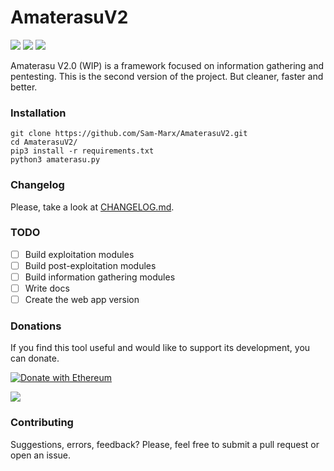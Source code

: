 # AmaterasuV2
<p align="left">
    <a href="https://github.com/Sam-Marx/AmaterasuV2/" alt="Stars">
        <img src="https://img.shields.io/github/stars/Sam-Marx/AmaterasuV2"/></a>
    <a href="https://github.com/Sam-Marx/AmaterasuV2/" alt="LICENSE">
      <img src="https://img.shields.io/github/license/Sam-Marx/AmaterasuV2"/></a>
    <a href="https://github.com/Sam-Marx/AmaterasuV2/" alt="python version">
      <img src="https://img.shields.io/badge/python-3.6%2B-blue"></a>
</p>

Amaterasu V2.0 (WIP) is a framework focused on information gathering and pentesting. This is the second version of the project. But cleaner, faster and better.

### Installation
```
git clone https://github.com/Sam-Marx/AmaterasuV2.git
cd AmaterasuV2/
pip3 install -r requirements.txt
python3 amaterasu.py
```

### Changelog
Please, take a look at [CHANGELOG.md](https://github.com/Sam-Marx/AmaterasuV2/blob/master/CHANGELOG.md).

### TODO
- [ ] Build exploitation modules
- [ ] Build post-exploitation modules
- [ ] Build information gathering modules
- [ ] Write docs
- [ ] Create the web app version

### Donations
If you find this tool useful and would like to support its development, you can donate.

[![Donate with Ethereum](https://en.cryptobadges.io/badge/big/0x177a1e9775202A274b4E7905f9450cD2933e1D3f)](https://en.cryptobadges.io/donate/0x177a1e9775202A274b4E7905f9450cD2933e1D3f)

<img src="https://img.shields.io/liberapay/patrons/Sam-Marx.svg?logo=liberapay">

### Contributing
Suggestions, errors, feedback? Please, feel free to submit a pull request or open an issue.
